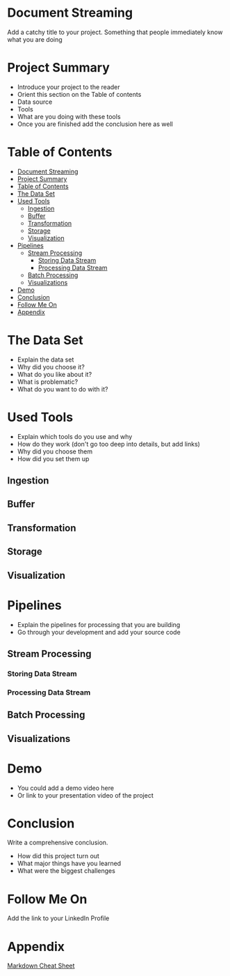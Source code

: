 
# Document Streaming
Add a catchy title to your project. Something that people immediately know what you are doing

# Project Summary
- Introduce your project to the reader
- Orient this section on the Table of contents
- Data source
- Tools
- What are you doing with these tools
- Once you are finished add the conclusion here as well

# Table of Contents
- [Document Streaming](#document-streaming)
- [Project Summary](#project-summary)
- [Table of Contents](#table-of-contents)
- [The Data Set](#the-data-set)
- [Used Tools](#used-tools)
  - [Ingestion](#ingestion)
  - [Buffer](#buffer)
  - [Transformation](#transformation)
  - [Storage](#storage)
  - [Visualization](#visualization)
- [Pipelines](#pipelines)
  - [Stream Processing](#stream-processing)
    - [Storing Data Stream](#storing-data-stream)
    - [Processing Data Stream](#processing-data-stream)
  - [Batch Processing](#batch-processing)
  - [Visualizations](#visualizations)
- [Demo](#demo)
- [Conclusion](#conclusion)
- [Follow Me On](#follow-me-on)
- [Appendix](#appendix)


# The Data Set
- Explain the data set
- Why did you choose it?
- What do you like about it?
- What is problematic?
- What do you want to do with it?

# Used Tools
- Explain which tools do you use and why
- How do they work (don't go too deep into details, but add links)
- Why did you choose them
- How did you set them up

## Ingestion
## Buffer
## Transformation
## Storage
## Visualization

# Pipelines
- Explain the pipelines for processing that you are building
- Go through your development and add your source code

## Stream Processing
### Storing Data Stream
### Processing Data Stream
## Batch Processing
## Visualizations

# Demo
- You could add a demo video here
- Or link to your presentation video of the project

# Conclusion
Write a comprehensive conclusion.
- How did this project turn out
- What major things have you learned
- What were the biggest challenges

# Follow Me On
Add the link to your LinkedIn Profile

# Appendix

[Markdown Cheat Sheet](https://github.com/adam-p/markdown-here/wiki/Markdown-Cheatsheet)
